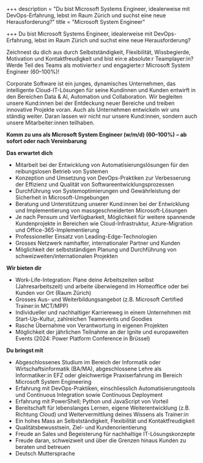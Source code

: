 +++
description = "Du bist Microsoft Systems Engineer, idealerweise mit DevOps-Erfahrung, lebst im Raum Zürich und suchst eine neue Herausforderung?"
title = "Microsoft System Engineer"

+++
Du bist Microsoft Systems Engineer, idealerweise mit DevOps-Erfahrung, lebst im Raum Zürich und suchst eine neue Herausforderung?  

Zeichnest du dich aus durch Selbstständigkeit, Flexibilität, Wissbegierde, Motivation und Kontaktfreudigkeit und bist ein:e absolute:r Teamplayer:in? Werde Teil des Teams als motivierte:r und engagierte:r Microsoft System Engineer (60–100%)! 

Corporate Software ist ein junges, dynamisches Unternehmen, das intelligente Cloud-IT-Lösungen für seine Kundinnen und Kunden entwirft in den Bereichen Data & AI, Automation und Collaboration. Wir begleiten unsere Kund:innen bei der Entdeckung neuer Bereiche und treiben innovative Projekte voran. Auch als Unternehmen entwickeln wir uns ständig weiter. Daran lassen wir nicht nur unsere Kund:innen, sondern auch unsere Mitarbeiter:innen teilhaben. 

**Komm zu uns als Microsoft System Engineer (w/m/d) (60–100%)**
**– ab sofort oder nach Vereinbarung**

**Das erwartet dich**

* Mitarbeit bei der Entwicklung von Automatisierungslösungen für den reibungslosen Betrieb von Systemen  
* Konzeption und Umsetzung von DevOps-Praktiken zur Verbesserung der Effizienz und Qualität von Softwareentwicklungsprozessen 
* Durchführung von Systemoptimierungen und Gewährleistung der Sicherheit in Microsoft-Umgebungen 
* Beratung und Unterstützung unserer Kund:innen bei der Entwicklung und Implementierung von massgeschneiderten Microsoft-Lösungen 
* Je nach Pensum und Verfügbarkeit, Möglichkeit für weitere spannende Kundenprojekte in Bereichen wie Cloud-Infrastruktur, Azure-Migration und Office-365-Implementierung 
* Professioneller Einsatz von Leading-Edge-Technologien 
* Grosses Netzwerk namhafter, internationaler Partner und Kunden
* Möglichkeit der selbstständigen Planung und Durchführung von schweizweiten/internationalen Projekten 

**Wir bieten dir** 

* Work-Life-Integration: Plane deine Arbeitszeiten selbst (Jahresarbeitszeit) und arbeite überwiegend im Homeoffice oder bei Kunden vor Ort (Raum Zürich)
* Grosses Aus- und Weiterbildungsangebot (z.B. Microsoft Certified Trainer:in MCT/MPP)
* Individueller und nachhaltiger Karriereweg in einem Unternehmen mit Start-Up-Kultur, zahlreichen Teamevents und Goodies
* Rasche Übernahme von Verantwortung in eigenen Projekten
* Möglichkeit der jährlichen Teilnahme an der Ignite und europaweiten Events (2024: Power Platform Conference in Brüssel) 

**Du bringst mit** 

* Abgeschlossenes Studium im Bereich der Informatik oder Wirtschaftsinformatik (BA/MA), abgeschlossene Lehre als Informatiker:in EFZ oder gleichwertige Praxiserfahrung im Bereich Microsoft System Engineering 
* Erfahrung mit DevOps-Praktiken, einschliesslich Automatisierungstools und Continuous Integration sowie Continuous Deployment 
* Erfahrung mit PowerShell; Python und JavaScript von Vorteil 
* Bereitschaft für lebenslanges Lernen, eigene Weiterentwicklung (z.B. Richtung Cloud) und Weitervermittlung deines Wissens als Trainer:in 
* Ein hohes Mass an Selbstständigkeit, Flexibilität und Kontaktfreudigkeit 
* Qualitätsbewusstsein, Ziel- und Kundenorientierung 
* Freude an Sales und Begeisterung für nachhaltige IT-Lösungskonzepte 
* Freude daran, schweizweit und über die Grenzen hinaus Kunden zu beraten und betreuen 
* Deutsch Muttersprache 
